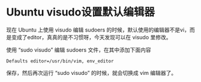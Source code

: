 # Ubuntu visudo设置默认编辑器

现在 Ubuntu 上使用 visudo 编辑 sudoers 的时候，默认使用的编辑器不是vi，而是变成了editor，真真的是不习惯呀，今天发现可以在 visudo 里修改。

使用 “sudo visudo” 编辑 sudoers 文件，在其中添加下面内容

``` shell
Defaults editor=/usr/bin/vim, env_editor
```

保存，然后再次运行 “sudo visudo” 的时候，就会切换成 vim 编辑器了。
